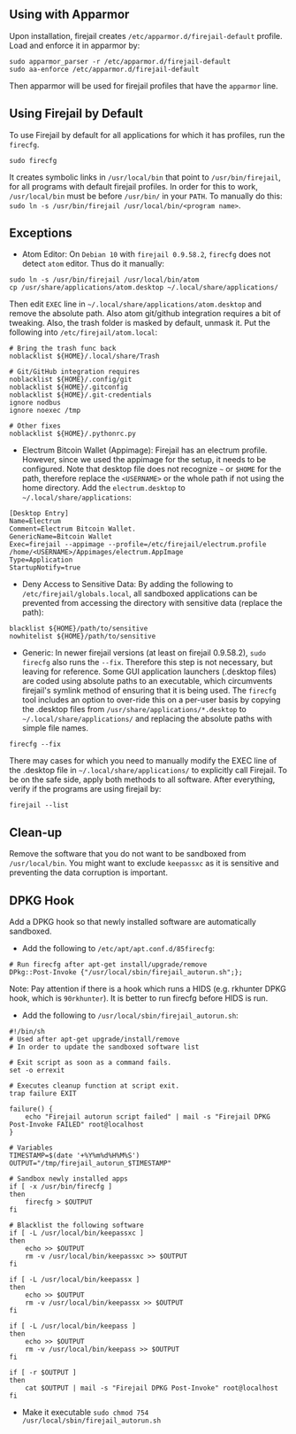 ## Using with Apparmor
Upon installation, firejail creates `/etc/apparmor.d/firejail-default` profile. Load and enforce it in apparmor by:
```shell
sudo apparmor_parser -r /etc/apparmor.d/firejail-default
sudo aa-enforce /etc/apparmor.d/firejail-default
```
Then apparmor will be used for firejail profiles that have the `apparmor` line.

## Using Firejail by Default
To use Firejail by default for all applications for which it has profiles, run the `firecfg`.
```shell
sudo firecfg
```
It creates symbolic links in `/usr/local/bin` that point to `/usr/bin/firejail`, for all programs with default firejail profiles.
In order for this to work, `/usr/local/bin` must be before `/usr/bin/` in your `PATH`.
To manually do this: `sudo ln -s /usr/bin/firejail /usr/local/bin/<program name>`.

## Exceptions
+ Atom Editor: On `Debian 10` with `firejail 0.9.58.2`, `firecfg` does not detect `atom` editor. Thus do it manually:
```shell
sudo ln -s /usr/bin/firejail /usr/local/bin/atom
cp /usr/share/applications/atom.desktop ~/.local/share/applications/
```
Then edit `EXEC` line in `~/.local/share/applications/atom.desktop` and remove the absolute path.
Also atom git/github integration requires a bit of tweaking. Also, the trash folder is masked by default, unmask it. Put the following into `/etc/firejail/atom.local`:

```
# Bring the trash func back
noblacklist ${HOME}/.local/share/Trash

# Git/GitHub integration requires
noblacklist ${HOME}/.config/git
noblacklist ${HOME}/.gitconfig
noblacklist ${HOME}/.git-credentials
ignore nodbus
ignore noexec /tmp

# Other fixes
noblacklist ${HOME}/.pythonrc.py

```

+ Electrum Bitcoin Wallet (Appimage): Firejail has an electrum profile. However, since we used the appimage for the setup, it needs to be configured. Note that desktop file does not recognize `~` or `$HOME` for the path, therefore replace the `<USERNAME>` or the whole path if not using the home directory. Add the `electrum.desktop` to `~/.local/share/applications`:

```
[Desktop Entry]
Name=Electrum
Comment=Electrum Bitcoin Wallet.
GenericName=Bitcoin Wallet
Exec=firejail --appimage --profile=/etc/firejail/electrum.profile /home/<USERNAME>/Appimages/electrum.AppImage
Type=Application
StartupNotify=true

```

+ Deny Access to Sensitive Data: By adding the following to `/etc/firejail/globals.local`, all sandboxed applications can be prevented from accessing the directory with sensitive data (replace the path):

```
blacklist ${HOME}/path/to/sensitive
nowhitelist ${HOME}/path/to/sensitive

```

+ Generic: In newer firejail versions (at least on firejail 0.9.58.2), `sudo firecfg` also runs the `--fix`. Therefore this step is not necessary, but leaving for reference.
Some GUI application launchers (.desktop files) are coded using absolute paths to an executable, which circumvents firejail's symlink method of ensuring that it is being used. The `firecfg` tool includes an option to over-ride this on a per-user basis by copying the .desktop files from `/usr/share/applications/*.desktop` to `~/.local/share/applications/` and replacing the absolute paths with simple file names.
```shell
firecfg --fix
```
There may cases for which you need to manually modify the EXEC line of the .desktop file in `~/.local/share/applications/` to explicitly call Firejail. To be on the safe side, apply both methods to all software.
After everything, verify if the programs are using firejail by:
```shell
firejail --list
```
## Clean-up
Remove the software that you do not want to be sandboxed from `/usr/local/bin`. You might want to exclude `keepassxc` as it is sensitive and preventing the data corruption is important.

## DPKG Hook
Add a DPKG hook so that newly installed software are automatically sandboxed.

+ Add the following to `/etc/apt/apt.conf.d/85firecfg`:
```
# Run firecfg after apt-get install/upgrade/remove
DPkg::Post-Invoke {"/usr/local/sbin/firejail_autorun.sh";};
```

Note: Pay attention if there is a hook which runs a HIDS (e.g. rkhunter DPKG hook, which is `90rkhunter`). It is better to run firecfg before HIDS is run.

+ Add the following to `/usr/local/sbin/firejail_autorun.sh`:
```shell
#!/bin/sh
# Used after apt-get upgrade/install/remove
# In order to update the sandboxed software list

# Exit script as soon as a command fails.
set -o errexit

# Executes cleanup function at script exit.
trap failure EXIT

failure() {
    echo "Firejail autorun script failed" | mail -s "Firejail DPKG Post-Invoke FAILED" root@localhost
}

# Variables
TIMESTAMP=$(date '+%Y%m%d%H%M%S')
OUTPUT="/tmp/firejail_autorun_$TIMESTAMP"

# Sandbox newly installed apps
if [ -x /usr/bin/firecfg ]
then
    firecfg > $OUTPUT
fi

# Blacklist the following software
if [ -L /usr/local/bin/keepassxc ]
then
    echo >> $OUTPUT
    rm -v /usr/local/bin/keepassxc >> $OUTPUT
fi

if [ -L /usr/local/bin/keepassx ]
then
    echo >> $OUTPUT
    rm -v /usr/local/bin/keepassx >> $OUTPUT
fi

if [ -L /usr/local/bin/keepass ]
then
    echo >> $OUTPUT
    rm -v /usr/local/bin/keepass >> $OUTPUT
fi

if [ -r $OUTPUT ]
then
    cat $OUTPUT | mail -s "Firejail DPKG Post-Invoke" root@localhost
fi

```

+ Make it executable `sudo chmod 754 /usr/local/sbin/firejail_autorun.sh`
